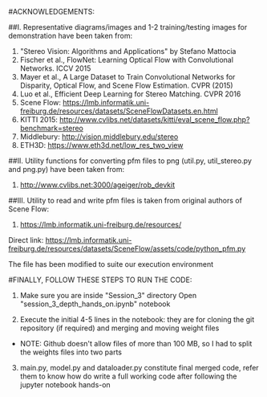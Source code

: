 #ACKNOWLEDGEMENTS:

##I. Representative diagrams/images and 1-2 training/testing images for demonstration have been taken from:
1. "Stereo Vision: Algorithms and Applications" by Stefano Mattocia
2. Fischer et al., FlowNet: Learning Optical Flow with Convolutional Networks. ICCV 2015
3. Mayer et al., A Large Dataset to Train Convolutional Networks for Disparity, Optical Flow, and Scene Flow Estimation. CVPR (2015)
4. Luo et al., Efficient Deep Learning for Stereo Matching. CVPR 2016
5. Scene Flow: https://lmb.informatik.uni-freiburg.de/resources/datasets/SceneFlowDatasets.en.html
6. KITTI 2015: http://www.cvlibs.net/datasets/kitti/eval_scene_flow.php?benchmark=stereo
7. Middlebury: http://vision.middlebury.edu/stereo
8. ETH3D: https://www.eth3d.net/low_res_two_view


##II. Utility functions for converting pfm files to png (util.py, util_stereo.py and png.py) have been taken from:
1. http://www.cvlibs.net:3000/ageiger/rob_devkit


##III. Utility to read and write pfm files is taken from original authors of Scene Flow:
1. https://lmb.informatik.uni-freiburg.de/resources/

Direct link: https://lmb.informatik.uni-freiburg.de/resources/datasets/SceneFlow/assets/code/python_pfm.py

The file has been modified to suite our execution environment





#FINALLY, FOLLOW THESE STEPS TO RUN THE CODE:
1. Make sure you are inside "Session_3" directory Open "session_3_depth_hands_on.ipynb" notebook 

2. Execute the initial 4-5 lines in the notebook: they are for cloning the git repository (if required) and merging and moving weight files
* NOTE: Github doesn't allow files of more than 100 MB, so I had to split the weights files into two parts

3. main.py, model.py and dataloader.py constitute final merged code, refer them to know how do write a full working code after following the jupyter notebook hands-on